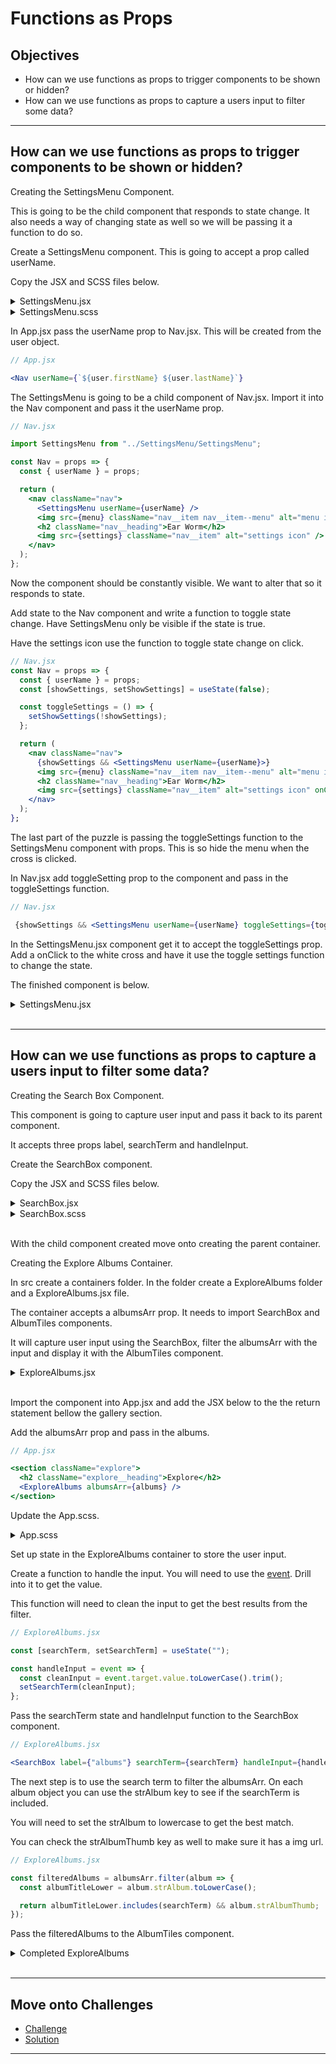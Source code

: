 # Functions as Props

## Objectives

- How can we use functions as props to trigger components to be shown or hidden?
- How can we use functions as props to capture a users input to filter some data?

---

## How can we use functions as props to trigger components to be shown or hidden?

Creating the SettingsMenu Component.

This is going to be the child component that responds to state change. It also needs a way of changing state as well so we will be passing it a function to do so.

Create a SettingsMenu component. This is going to accept a prop called userName.

Copy the JSX and SCSS files below.

<details>
<summary>SettingsMenu.jsx</summary>

```jsx
import React from "react";

import "./SettingsMenu.scss";
import whiteCross from "../../assets/images/white-cross.png";
import profilePicture from "../../assets/images/profile-picture.png";

const SettingsMenu = props => {
  const { userName } = props;
  return (
    <div className="settings-menu">
      <div className="settings-menu__content">
        <img src={whiteCross} alt="Close menu" className="settings-menu__cross" />
        <img src={profilePicture} className="settings-menu__profile" />
        <h2 className="settings-menu__title">{userName}</h2>
      </div>
    </div>
  );
};

export default SettingsMenu;
```

</details>

<details>
<summary>SettingsMenu.scss</summary>

```scss
@use "../../assets/sass/_variables.scss" as *;

.settings-menu {
  background-color: $color-black;
  position: fixed;
  top: 0;
  left: 0;
  right: 0;
  bottom: 0;
  z-index: 5;

  &__content {
    height: 100%;
    display: flex;
    flex-direction: column;
    justify-content: center;
    align-items: center;
  }

  &__cross {
    position: absolute;
    top: 20px;
    left: 50px;

    &:hover {
      cursor: pointer;
    }
  }
  &__title {
    color: $color-white;
    font-size: 30px;
  }
}

@media (min-width: 992px) {
  .settings-menu {
    background-color: rgba($color-black, 0.8);
    display: flex;
    justify-content: center;
    align-items: center;

    &__content {
      position: relative;
      background-color: $color-black;
      width: 30%;
      height: 80%;
      border-radius: 15px;
    }

    &__cross {
      top: 20px;
      left: 20px;
    }
  }
}
```

</details>

In App.jsx pass the userName prop to Nav.jsx. This will be created from the user object.

```jsx
// App.jsx

<Nav userName={`${user.firstName} ${user.lastName}`}
```

The SettingsMenu is going to be a child component of Nav.jsx. Import it into the Nav component and pass it the userName prop.

```jsx
// Nav.jsx

import SettingsMenu from "../SettingsMenu/SettingsMenu";

const Nav = props => {
  const { userName } = props;

  return (
    <nav className="nav">
      <SettingsMenu userName={userName} />
      <img src={menu} className="nav__item nav__item--menu" alt="menu icon" />
      <h2 className="nav__heading">Ear Worm</h2>
      <img src={settings} className="nav__item" alt="settings icon" />
    </nav>
  );
};
```

Now the component should be constantly visible. We want to alter that so it responds to state.

Add state to the Nav component and write a function to toggle state change. Have SettingsMenu only be visible if the state is true.

Have the settings icon use the function to toggle state change on click.

```jsx
// Nav.jsx
const Nav = props => {
  const { userName } = props;
  const [showSettings, setShowSettings] = useState(false);

  const toggleSettings = () => {
    setShowSettings(!showSettings);
  };

  return (
    <nav className="nav">
      {showSettings && <SettingsMenu userName={userName}>}
      <img src={menu} className="nav__item nav__item--menu" alt="menu icon" />
      <h2 className="nav__heading">Ear Worm</h2>
      <img src={settings} className="nav__item" alt="settings icon" onClick={toggleSettings} />
    </nav>
  );
};
```

The last part of the puzzle is passing the toggleSettings function to the SettingsMenu component with props. This is so hide the menu when the cross is clicked.

In Nav.jsx add toggleSetting prop to the component and pass in the toggleSettings function.

```jsx
// Nav.jsx

 {showSettings && <SettingsMenu userName={userName} toggleSettings={toggleSettings}>}
```

In the SettingsMenu.jsx component get it to accept the toggleSettings prop. Add a onClick to the white cross and have it use the toggle settings function to change the state.

The finished component is below.

<details>
<summary>SettingsMenu.jsx</summary>

```jsx
import React from "react";

import "./SettingsMenu.scss";
import whiteCross from "../../assets/images/white-cross.png";
import profilePicture from "../../assets/images/profile-picture.png";

const SettingsMenu = props => {
  const { userName, toggleSettings } = props;
  return (
    <div className="settings-menu">
      <div className="settings-menu__content">
        <img src={whiteCross} alt="Close menu" className="settings-menu__cross" onClick={toggleSettings} />
        <img src={profilePicture} className="settings-menu__profile" />
        <h2 className="settings-menu__title">{userName}</h2>
      </div>
    </div>
  );
};

export default SettingsMenu;
```

</details>

<br/>

---

## How can we use functions as props to capture a users input to filter some data?

Creating the Search Box Component.

This component is going to capture user input and pass it back to its parent component.

It accepts three props label, searchTerm and handleInput.

Create the SearchBox component.

Copy the JSX and SCSS files below.

<details>
<summary>SearchBox.jsx</summary>

```jsx
import React from "react";

import "./SearchBox.scss";

const SearchBox = props => {
  const { label, searchTerm, handleInput } = props;

  const capitalizedLabel = label[0].toUpperCase() + label.slice(1);

  return (
    <form className="search-box">
      <label htmlFor={label} className="search-box__label">
        {capitalizedLabel}
      </label>
      <input type="text" name={label} value={searchTerm} onInput={handleInput} className="search-box__input" />
    </form>
  );
};

export default SearchBox;
```

</details>

<details>
<summary>SearchBox.scss</summary>

```scss
@use "../../assets/sass/_variables.scss" as *;

.search-box {
  display: flex;
  flex-direction: column;

  &__label {
    font-size: 20px;
  }

  &__input {
    margin: 20px 0;
    padding: 10px;
    font-size: 18px;
    border: 5px $color-grey solid;
    border-radius: 15px;
    color: $color-black;

    &:focus {
      border: 5px $color-primary solid;
      outline: none;
    }
  }
}

@media (min-width: 992px) {
  .search-box {
    &__input {
      width: calc((100% / 3) - 50px);
    }
  }
}
```

</details>

<br/>

With the child component created move onto creating the parent container.

Creating the Explore Albums Container.

In src create a containers folder. In the folder create a ExploreAlbums folder and a ExploreAlbums.jsx file.

The container accepts a albumsArr prop. It needs to import SearchBox and AlbumTiles components.

It will capture user input using the SearchBox, filter the albumsArr with the input and display it with the AlbumTiles component.

<details>
<summary>ExploreAlbums.jsx</summary>

```jsx
import React from "react";

import SearchBox from "../../components/SearchBox/SearchBox";
import AlbumTiles from "../../components/AlbumTiles/AlbumTiles";

const ExploreAlbums = props => {
  const { albumsArr } = props;

  return (
    <>
      <SearchBox label={"albums"} />
      <AlbumTiles title={"Results"} />
    </>
  );
};

export default ExploreAlbums;
```

</details>

<br/>

Import the component into App.jsx and add the JSX below to the the return statement bellow the gallery section.

Add the albumsArr prop and pass in the albums.

```jsx
// App.jsx

<section className="explore">
  <h2 className="explore__heading">Explore</h2>
  <ExploreAlbums albumsArr={albums} />
</section>
```

Update the App.scss.

<details>
<summary>App.scss</summary>

```scss
@use "./assets/sass/_variables.scss" as *;

.app {
  color: $color-black;

  & > * {
    padding: 0 50px;
  }

  .greeting {
    text-align: center;

    &__heading {
      color: $color-black;
    }

    & > * {
      margin: 20px;
    }
  }

  .button-section {
    display: flex;
    margin: 20px auto;
    width: fit-content;

    & > * {
      margin: 0 10px;
    }
  }

  .discography {
    padding: 0;

    .all-albums {
      background-color: $color-primary;
      padding: 10px 50px 20px 50px;
    }

    & > * {
      padding: 0px 50px;
    }
  }

  .gallery {
    padding: 0;

    &__heading {
      padding: 0 50px;
    }
  }
}

@media (min-width: 992px) {
  .app {
    max-width: 1200px;
    margin: 0 auto;
    display: grid;
    gap: 25px 100px;
    grid-template-columns: repeat(2, 1fr);
    grid-template-rows: min-content;

    .greeting {
      text-align: left;
      display: flex;
      grid-column: 1/ -1;

      &__img {
        height: 100px;
      }
    }

    .button-section {
      display: none;
    }

    .discover {
      grid-row: 3/4;
    }

    .discography {
      grid-row: 4/5;
      grid-column: 1/ -1;
      border-radius: 15px;
      display: grid;
      gap: 25px 100px;
      grid-template-columns: repeat(2, 1fr);

      .all-albums {
        border-radius: 15px;
        height: fit-content;
      }

      &__heading {
        grid-column: 1 / -1;
      }
    }

    .gallery {
      grid-row: 3 / 4;
      display: flex;
      flex-direction: column;

      &__heading {
        padding: 0;
      }
    }

    .explore {
      grid-column: 1 / -1;
    }
  }
}
```

</details>

Set up state in the ExploreAlbums container to store the user input.

Create a function to handle the input. You will need to use the [event](https://reactjs.org/docs/events.html). Drill into it to get the value.

This function will need to clean the input to get the best results from the filter.

```jsx
// ExploreAlbums.jsx

const [searchTerm, setSearchTerm] = useState("");

const handleInput = event => {
  const cleanInput = event.target.value.toLowerCase().trim();
  setSearchTerm(cleanInput);
};
```

Pass the searchTerm state and handleInput function to the SearchBox component.

```jsx
// ExploreAlbums.jsx

<SearchBox label={"albums"} searchTerm={searchTerm} handleInput={handleInput} />
```

The next step is to use the search term to filter the albumsArr. On each album object you can use the strAlbum key to see if the searchTerm is included.

You will need to set the strAlbum to lowercase to get the best match.

You can check the strAlbumThumb key as well to make sure it has a img url.

```jsx
// ExploreAlbums.jsx

const filteredAlbums = albumsArr.filter(album => {
  const albumTitleLower = album.strAlbum.toLowerCase();

  return albumTitleLower.includes(searchTerm) && album.strAlbumThumb;
});
```

Pass the filteredAlbums to the AlbumTiles component.

<details>
<summary>Completed ExploreAlbums</summary>

```jsx
import React, { useState } from "react";

import SearchBox from "../../components/SearchBox/SearchBox";
import AlbumTiles from "../../components/AlbumTiles/AlbumTiles";

const ExploreAlbums = props => {
  const { albumsArr } = props;
  const [searchTerm, setSearchTerm] = useState("");

  const handleInput = event => {
    const cleanInput = event.target.value.toLowerCase().trim();
    setSearchTerm(cleanInput);
  };

  const filteredAlbums = albumsArr.filter(album => {
    const albumTitleLower = album.strAlbum.toLowerCase();

    return albumTitleLower.includes(searchTerm) && album.strAlbumThumb;
  });

  return (
    <>
      <SearchBox label={"albums"} searchTerm={searchTerm} handleInput={handleInput} />
      <AlbumTiles title={"Results"} albumsArr={filteredAlbums} />
    </>
  );
};

export default ExploreAlbums;
```

</details>

<br/>

---

## Move onto Challenges

- [Challenge](./challenge/challenge.md)
- [Solution](./challenge/solution.md)

---
